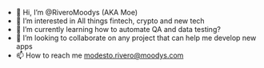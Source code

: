 - 👋 Hi, I’m @RiveroMoodys (AKA Moe)
- 👀 I’m interested in All things fintech, crypto and new tech
- 🌱 I’m currently learning how to automate QA and data testing?
- 💞️ I’m looking to collaborate on any project that can help me develop new apps
- 📫 How to reach me modesto.rivero@moodys.com

<!---
RiveroMoodys/RiveroMoodys is a ✨ special ✨ repository because its `README.md` (this file) appears on your GitHub profile.
You can click the Preview link to take a look at your changes.
--->
